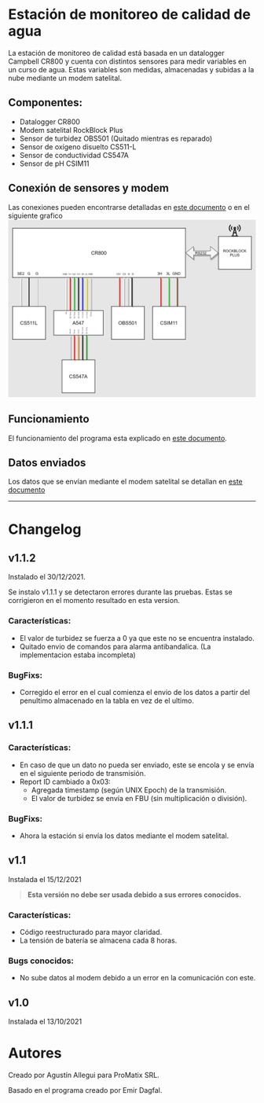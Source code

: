# Estación de monitoreo de calidad de agua

La estación de monitoreo de calidad está basada en un datalogger Campbell CR800 y cuenta con distintos sensores para medir variables en un curso de agua. Estas variables son medidas, almacenadas y subidas a la nube mediante un modem satelital.

## Componentes:

- Datalogger CR800
- Modem satelital RockBlock Plus
- Sensor de turbidez OBS501 (Quitado mientras es reparado)
- Sensor de oxígeno disuelto CS511-L
- Sensor de conductividad CS547A
- Sensor de pH CSIM11

## Conexión de sensores y modem

Las conexiones pueden encontrarse detalladas en [este documento](docs/Datalogger/Conexion_Sensores.xlsx) o en el siguiente grafico
![Conexiones](docs/Diagramas/Diagrama_de_conexiones.drawio.png)

## Funcionamiento

El funcionamiento del programa esta explicado en [este documento](docs/Funcionamiento.md).

## Datos enviados

Los datos que se envían mediante el modem satelital se detallan en [este documento](docs/Trama.xlsx)

---

# Changelog

## v1.1.2

Instalado el 30/12/2021.

Se instalo v1.1.1 y se detectaron errores durante las pruebas. Estas se corrigieron en el momento resultado en esta version.

### Características:

- El valor de turbidez se fuerza a 0 ya que este no se encuentra instalado.
- Quitado envio de comandos para alarma antibandalica. (La implementacion estaba incompleta)

### BugFixs:

- Corregido el error en el cual comienza el envio de los datos a partir del penultimo almacenado en la tabla en vez de el ultimo.

## v1.1.1

### Características:

- En caso de que un dato no pueda ser enviado, este se encola y se envía en el siguiente periodo de transmisión.
- Report ID cambiado a 0x03:
  - Agregada timestamp (según UNIX Epoch) de la transmisión.
  - El valor de turbidez se envía en FBU (sin multiplicación o división).

### BugFixs:

- Ahora la estación si envía los datos mediante el modem satelital.

## v1.1

Instalada el 15/12/2021

> **Esta versión no debe ser usada debido a sus errores conocidos.**

### Características:

- Código reestructurado para mayor claridad.
- La tensión de batería se almacena cada 8 horas.

### Bugs conocidos:

- No sube datos al modem debido a un error en la comunicación con este.

## v1.0

Instalada el 13/10/2021

# Autores

Creado por Agustín Allegui para ProMatix SRL.

Basado en el programa creado por Emir Dagfal.
